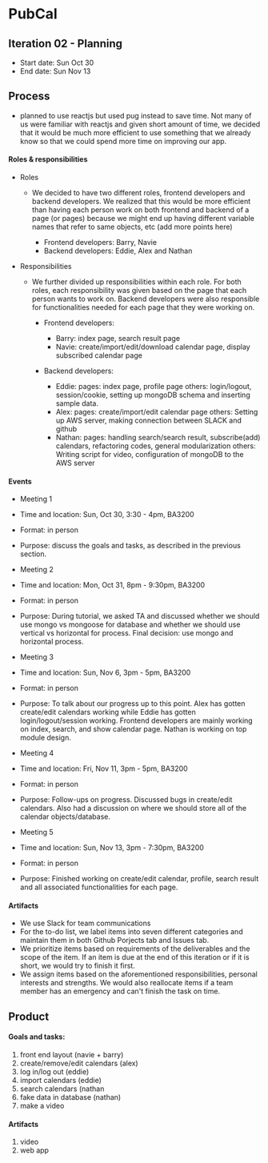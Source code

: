 # PubCal


## Iteration 02 - Planning

* Start date: Sun Oct 30
* End date: Sun Nov 13 

## Process
* planned to use reactjs but used pug instead to save time. Not many of us were familiar with reactjs and given short amount of time, we decided
that it would be much more efficient to use something that we already know so that we could spend more time on improving our app.

#### Roles & responsibilities
* Roles
    * We decided to have two different roles, frontend developers and backend developers. We realized that this would be more 
      efficient than having each person work on both frontend and backend of a page (or pages) because we might end up having 
      different variable names that refer to same objects, etc (add more points here)

        * Frontend developers: Barry, Navie
        * Backend developers: Eddie, Alex and Nathan

* Responsibilities   
    * We further divided up responsibilities within each role. For both roles, each responsibility was given based on the page 
      that each person wants to work on. Backend developers were also responsible for functionalities needed for each page that
      they were working on.

        * Frontend developers:
            * Barry: index page, search result page
            * Navie: create/import/edit/download calendar page, display subscribed calendar page 
        
        * Backend developers:
            * Eddie: 
                  pages: index page, profile page
                  others: login/logout, session/cookie, setting up mongoDB schema and inserting sample data.
            * Alex:
                  pages: create/import/edit calendar page
                  others: Setting up AWS server, making connection between SLACK and github
            * Nathan: 
                  pages: handling search/search result, subscribe(add) calendars,  refactoring codes, general modularization
                  others: Writing script for video, configuration of mongoDB to the AWS server
#### Events

* Meeting 1
* Time and location: Sun, Oct 30, 3:30 - 4pm, BA3200
* Format: in person
* Purpose: discuss the goals and tasks, as described in the previous section.

* Meeting 2
* Time and location: Mon, Oct 31, 8pm - 9:30pm, BA3200
* Format: in person
* Purpose:  During tutorial, we asked TA and discussed whether we should use mongo vs mongoose for database and whether 
            we should use vertical vs horizontal for process. Final decision: use mongo and horizontal process. 

* Meeting 3
* Time and location: Sun, Nov 6, 3pm - 5pm, BA3200
* Format: in person
* Purpose: To talk about our progress up to this point. Alex has gotten create/edit calendars working while 
           Eddie has gotten login/logout/session working. Frontend developers are mainly working on index, search, and
           show calendar page. Nathan is working on top module design.

* Meeting 4
* Time and location: Fri, Nov 11, 3pm - 5pm, BA3200
* Format: in person
* Purpose: Follow-ups on progress. Discussed bugs in create/edit calendars. Also had a discussion on where we should store 
           all of the calendar objects/database.

* Meeting 5
* Time and location: Sun, Nov 13, 3pm - 7:30pm, BA3200
* Format: in person
* Purpose: Finished working on create/edit calendar, profile, search result and all associated functionalities for each page.



#### Artifacts
* We use Slack for team communications
* For the to-do list, we label items into seven different categories and maintain them in both Github Porjects tab and Issues tab.
* We prioritize items based on requirements of the deliverables and the scope of the item.
If an item is due at the end of this iteration or if it is short, we would try to
finish it first.
* We assign items based on the aforementioned responsibilities, personal interests and strengths.
We would also reallocate items if a team member has an emergency and can't finish the task on time.

## Product

#### Goals and tasks:

1. front end layout (navie + barry)
2. create/remove/edit calendars (alex)
3. log in/log out (eddie)
4. import calendars (eddie)
5. search calendars (nathan
6. fake data in database (nathan)
7. make a video 



#### Artifacts

1. video
2. web app
